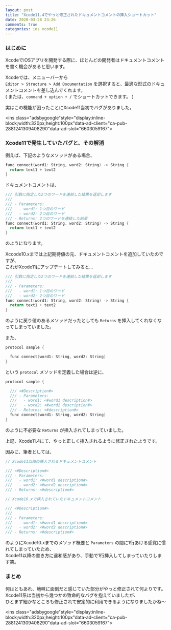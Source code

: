 ```yaml
---
layout: post
title: "Xcode11.4でやっと修正されたドキュメントコメントの挿入ショートカット"
date: 2020-03-28 23:26
comments: true
categories: ios xcode11
---
```


### はじめに
XcodeでiOSアプリを開発する際に、ほとんどの開発者はドキュメントコメントを書く機会があると思います。  

Xcodeでは、メニューバーから  
`Editor > Structure > Add Documentation`
を選択すると、最適な形式のドキュメントコメントを差し込んでくれます。  
( または、`command + option + /` でショートカットできます。 )  

実はこの機能が困ったことにXcode11当初でバグがありました。  

<script async src="//pagead2.googlesyndication.com/pagead/js/adsbygoogle.js"></script>
<ins class="adsbygoogle"style="display:inline-block;width:320px;height:100px"data-ad-client="ca-pub-2881241309408290"data-ad-slot="6603059167"></ins>
<script>
(adsbygoogle = window.adsbygoogle || []).push({});
</script>

<!-- more -->

### Xcode11で発生していたバグと、その解消
例えば、下記のようなメソッドがある場合、  

```objective-c
func connect(word1: String, word2: String) -> String {
  return text1 + text2
}
```

ドキュメントコメントは、  

```objective-c
/// 引数に指定した2つのワードを連結した結果を返却します
///
/// - Parameters:
///   - word1: 1つ目のワード
///   - word2: 2つ目のワード
/// - Returns: 2つのワードを連結した結果
func connect(word1: String, word2: String) -> String {
  return text1 + text2
}
```

のようになります。  

Xccode10.xまでは上記期待値の元、ドキュメントコメントを追加していたのですが、  
これがXcode11にアップデートしてみると...  

```objective-c
/// 引数に指定した2つのワードを連結した結果を返却します
///
/// - Parameters:
///   - word1: 1つ目のワード
///   - word2: 2つ目のワード
func connect(word1: String, word2: String) -> String {
  return text1 + text2
}
```

のように戻り値のあるメソッドだったとしても `Returns` を挿入してくれなくなってしまっていました。  

また、  

```objective-c
protocol sample {

  func connect(word1: String, word2: String)
}
```

という `protocol` メソッドを定義した場合は逆に、  

```objective-c
protocol sample {

  /// <#Description#>
  /// - Parameters:
  ///   - word1: <#word1 description#>
  ///   - word2: <#word2 description#>
  /// - Returns: <#description#>
  func connect(word1: String, word2: String)
}
```

のように不必要な `Returns` が挿入されてしまっていました。  

上記、Xcode11.4にて、やっと正しく挿入されるように修正されたようです。  

因みに、筆者としては、  

```objective-c
// Xcode11以降の挿入されるドキュメントコメント

/// <#Description#>
/// - Parameters:
///   - word1: <#word1 description#>
///   - word2: <#word2 description#>
/// - Returns: <#description#>

// Xcode10.xで挿入されていたドキュメントコメント

/// <#Description#>
///
/// - Parameters:
///   - word1: <#word1 description#>
///   - word2: <#word2 description#>
/// - Returns: <#description#>
```

のようにXcode10.xまでのメソッド概要と `Parameters` の間に1行あける感覚に慣れてしまっていたため、  
Xcode11以降の書き方に違和感があり、手動で1行挿入してしまっていたりします笑。  

### まとめ
何はともあれ、地味に面倒だと感じていた部分がやっと修正されて何よりです。  
Xcode11系は当初から幾つかの致命的なバグを抱えていましたが、  
ひとまず細かなところも修正されて安定的に利用できるようになりましたかね〜  

<script async src="//pagead2.googlesyndication.com/pagead/js/adsbygoogle.js"></script>
<ins class="adsbygoogle"style="display:inline-block;width:320px;height:100px"data-ad-client="ca-pub-2881241309408290"data-ad-slot="6603059167"></ins>
<script>
(adsbygoogle = window.adsbygoogle || []).push({});
</script>
